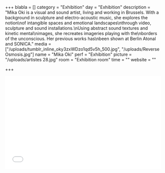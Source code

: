 +++
blabla = []
category = "Exhibition"
day = "Exhibition"
description = "Mika Oki is a visual and sound artist, living and working in Brussels. With a background in sculpture and electro-acoustic music, she explores the notion\nof intangible spaces and emotional landscapes\nthrough video, sculpture and sound installations.\nUsing abstract sound textures and kinetic mental\nimages, she recreates imageries playing with the\nborders of the unconscious. Her previous works has\nbeen shown at Berlin Atonal and SONICA."
media = ["/uploads/tumblr_inline_oky3zxWDzo1qd5v5h_500.jpg", "/uploads/Reverse Osmosis.jpg"]
name = "Mika Oki"
perf = "Exhibition"
picture = "/uploads/artistes 28.jpg"
room = "Exhibition room"
time = ""
website = ""

+++
<iframe width="100%" height="300" scrolling="no" frameborder="no" allow="autoplay" src="[https://w.soundcloud.com/player/?url=](https://w.soundcloud.com/player/?url=https://api.soundcloud.com/tracks/641273730&color=%23ff5500&auto_play=false&hide_related=false&show_comments=true&show_user=true&show_reposts=false&show_teaser=true&visual=true "https://w.soundcloud.com/player/?url=https://api.soundcloud.com/tracks/641273730&color=%23ff5500&auto_play=false&hide_related=false&show_comments=true&show_user=true&show_reposts=false&show_teaser=true&visual=true")[https://api.soundcloud.com/tracks/669457133](https://api.soundcloud.com/tracks/669457133 "https://api.soundcloud.com/tracks/669457133")[&color=%23ff5500&auto_play=false&hide_related=false&show_comments=true&show_user=true&show_reposts=false&show_teaser=true&visual=true](https://w.soundcloud.com/player/?url=https://api.soundcloud.com/tracks/641273730&color=%23ff5500&auto_play=false&hide_related=false&show_comments=true&show_user=true&show_reposts=false&show_teaser=true&visual=true "https://w.soundcloud.com/player/?url=https://api.soundcloud.com/tracks/641273730&color=%23ff5500&auto_play=false&hide_related=false&show_comments=true&show_user=true&show_reposts=false&show_teaser=true&visual=true")"></iframe>